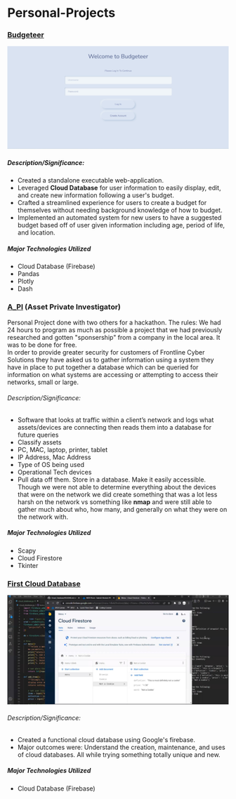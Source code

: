 # Personal-Projects

### [Budgeteer](https://github.com/clarkscoberly/Budgeteer)

![Picture of Budgeteer application](https://github.com/clarkscoberly/Personal-Projects/blob/main/budgeteer_screenshot.jpg)
 
##### Description/Significance:
- Created a standalone executable web-application.
- Leveraged **Cloud Database** for user information to easily display, edit, and create new information following a user's budget.
- Crafted a streamlined experience for users to create a budget for themselves without needing background knowledge of how to budget.
- Implemented an automated system for new users to have a suggested budget based off of user given information including age, period of life, and location.

##### Major Technologies Utilized
- Cloud Database (Firebase)
- Pandas
- Plotly
- Dash


### [A_PI](https://github.com/clarkscoberly/A_PI) (Asset Private Investigator)
Personal Project done with two others for a hackathon. The rules: We had 24 hours to program as much as possible a project that we had previously researched and gotten "sponsership" from a company in the local area. It was to be done for free.\
In order to provide greater security for customers of Frontline Cyber Solutions they have asked us to gather information using a system they have in place to put together a database which can be queried for information on what systems are accessing or attempting to access their networks, small or large. 

###### Description/Significance:  
- Software that looks at traffic within a client’s network and logs what assets/devices are connecting then reads them into a database for future queries 
- Classify assets 
- PC, MAC, laptop, printer, tablet
- IP Address, Mac Address
- Type of OS being used 
- Operational Tech devices 
- Pull data off them. Store in a database. Make it easily accessible. \
Though we were not able to determine everything about the devices that were on the network we did create something that was a lot less harsh on the network vs something like **nmap** and were still able to gather much about who, how many, and generally on what they were on the network with.

##### Major Technologies Utilized
- Scapy
- Cloud Firestore
- Tkinter

### [First Cloud Database](https://github.com/clarkscoberly/Cloud_Database)

![Picture of first cloud database](https://github.com/clarkscoberly/Personal-Projects/blob/main/cloud_database_screenshot.jpg)

###### Description/Significance:
- Created a functional cloud database using Google's firebase.
- Major outcomes were: Understand the creation, maintenance, and uses of cloud databases. All while trying something totally unique and new.

##### Major Technologies Utilized
- Cloud Database (Firebase)
